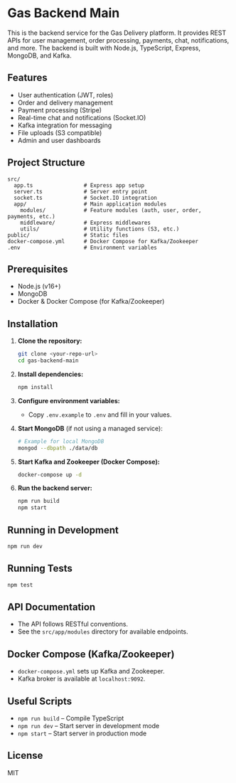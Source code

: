 # Gas Backend Main

This is the backend service for the Gas Delivery platform. It provides REST APIs for user management, order processing, payments, chat, notifications, and more. The backend is built with Node.js, TypeScript, Express, MongoDB, and Kafka.

## Features

- User authentication (JWT, roles)
- Order and delivery management
- Payment processing (Stripe)
- Real-time chat and notifications (Socket.IO)
- Kafka integration for messaging
- File uploads (S3 compatible)
- Admin and user dashboards

## Project Structure

```
src/
  app.ts                # Express app setup
  server.ts             # Server entry point
  socket.ts             # Socket.IO integration
  app/                  # Main application modules
    modules/            # Feature modules (auth, user, order, payments, etc.)
    middleware/         # Express middlewares
    utils/              # Utility functions (S3, etc.)
public/                 # Static files
docker-compose.yml      # Docker Compose for Kafka/Zookeeper
.env                    # Environment variables
```

## Prerequisites

- Node.js (v16+)
- MongoDB
- Docker & Docker Compose (for Kafka/Zookeeper)

## Installation

1. **Clone the repository:**
   ```sh
   git clone <your-repo-url>
   cd gas-backend-main
   ```

2. **Install dependencies:**
   ```sh
   npm install
   ```

3. **Configure environment variables:**
   - Copy `.env.example` to `.env` and fill in your values.

4. **Start MongoDB** (if not using a managed service):
   ```sh
   # Example for local MongoDB
   mongod --dbpath ./data/db
   ```

5. **Start Kafka and Zookeeper (Docker Compose):**
   ```sh
   docker-compose up -d
   ```

6. **Run the backend server:**
   ```sh
   npm run build
   npm start
   ```

## Running in Development

```sh
npm run dev
```

## Running Tests

```sh
npm test
```

## API Documentation

- The API follows RESTful conventions.
- See the `src/app/modules` directory for available endpoints.

## Docker Compose (Kafka/Zookeeper)

- `docker-compose.yml` sets up Kafka and Zookeeper.
- Kafka broker is available at `localhost:9092`.

## Useful Scripts

- `npm run build` – Compile TypeScript
- `npm run dev` – Start server in development mode
- `npm start` – Start server in production mode

## License

MIT